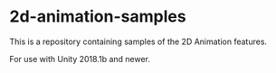 # 2d-animation-samples

This is a repository containing samples of the 2D Animation features.

For use with Unity 2018.1b and newer.
